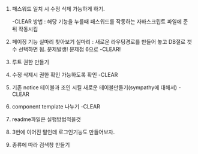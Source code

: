 1. 패스워드 일치 시 수정 삭제 가능하게 하기.

    -CLEAR
        방법 : 해당 기능을 누를때 패스워드를 작동하는 자바스크립트 파일에 준 뒤 작동시킴

2. 페이징 기능 실마리 찾아보기
    실마리 : 새로운 라우팅경로를 만들어 놓고 DB절로 갯수 선택하면 됨.
    문제발생! 문제점 6으로
    -CLEAR!

3. 루트 권한 만들기

4. 수정 삭제시 권한 확인 가능하도록 확인
    -CLEAR 

5. 기존 notice 테이블과 조인 시킬 새로운 테이블만들기(sympathy에 대해서)
    -CLEAR

6. component template 나누기
   -CLEAR
   
7. readme파일은 실행방법적을것

8. 3번에 이어진 말인데 로그인기능도 만들어보자.

9. 종류에 따라 검색창 만들기